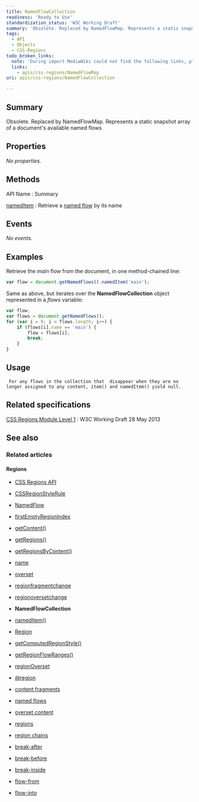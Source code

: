 ```yaml
---
title: NamedFlowCollection
readiness: 'Ready to Use'
standardization_status: 'W3C Working Draft'
summary: 'Obsolete. Replaced by NamedFlowMap. Represents a static snapshot array of a document''s available named flows'
tags:
  - API
  - Objects
  - CSS-Regions
todo_broken_links:
  note: 'During import MediaWiki could not find the following links, please fix and adjust this list.'
  links:
    - apis/css-regions/NamedFlowMap
uri: apis/css-regions/NamedFlowCollection

---
```

## <span>Summary</span>

Obsolete. Replaced by NamedFlowMap. Represents a static snapshot array of a document's available named flows

## <span>Properties</span>

*No properties.*

## <span>Methods</span>

API Name
:   Summary

[namedItem](/apis/css-regions/NamedFlowCollection/namedItem)
:   Retrieve a [named flow](/css/concepts/named_flow) by its name

## <span>Events</span>

*No events.*

## <span>Examples</span>

Retrieve the *main* flow from the document, in one method-chained line:

``` js
var flow = document.getNamedFlows().namedItem('main');
```

Same as above, but iterates over the **NamedFlowCollection** object represented in a *flows* variable:

``` js
var flow;
var flows = document.getNamedFlows();
for (var i = 0; i < flows.length; i++) {
    if (flows[i].name == 'main') {
        flow = flows[i];
        break;
    }
}
```

## <span>Usage</span>

     For any flows in the collection that  disappear when they are no longer assigned to any content, item() and namedItem() yield null.

## <span>Related specifications</span>

[CSS Regions Module Level 1](http://www.w3.org/TR/2013/WD-css3-regions-20130528/)
:   W3C Working Draft 28 May 2013

## <span>See also</span>

### <span>Related articles</span>

#### <span>Regions</span>

-   [CSS Regions API](/apis/css-regions)

-   [CSSRegionStyleRule](/apis/css-regions/CSSRegionStyleRule)

-   [NamedFlow](/apis/css-regions/NamedFlow)

-   [firstEmptyRegionIndex](/apis/css-regions/NamedFlow/firstEmptyRegionIndex)

-   [getContent()](/apis/css-regions/NamedFlow/getContent)

-   [getRegions()](/apis/css-regions/NamedFlow/getRegions)

-   [getRegionsByContent()](/apis/css-regions/NamedFlow/getRegionsByContent)

-   [name](/apis/css-regions/NamedFlow/name)

-   [overset](/apis/css-regions/NamedFlow/overset)

-   [regionfragmentchange](/apis/css-regions/NamedFlow/regionfragmentchange)

-   [regionoversetchange](/apis/css-regions/NamedFlow/regionoversetchange)

-   **NamedFlowCollection**

-   [namedItem()](/apis/css-regions/NamedFlowCollection/namedItem)

-   [Region](/apis/css-regions/Region)

-   [getComputedRegionStyle()](/apis/css-regions/Region/getComputedRegionStyle)

-   [getRegionFlowRanges()](/apis/css-regions/Region/getRegionFlowRanges)

-   [regionOverset](/apis/css-regions/Region/regionOverset)

-   [@region](/css/atrules/@region)

-   [content fragments](/css/concepts/fragment)

-   [named flows](/css/concepts/named_flow)

-   [overset content](/css/concepts/overset)

-   [regions](/css/concepts/region)

-   [region chains](/css/concepts/region_chain)

-   [break-after](/css/properties/break-after)

-   [break-before](/css/properties/break-before)

-   [break-inside](/css/properties/break-inside)

-   [flow-from](/css/properties/flow-from)

-   [flow-into](/css/properties/flow-into)
